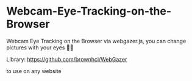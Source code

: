 # Webcam-Eye-Tracking-on-the-Browser
Webcam Eye Tracking on the Browser via webgazer.js, you can change pictures with your eyes 🐱‍👤

Library: https://github.com/brownhci/WebGazer

to use on any website
<script src="webgazer.js" type="text/javascript" >
